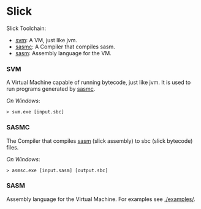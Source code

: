 # Slick
 Slick Toolchain:
 + [svm](#svm): A VM, just like jvm.
 + [sasmc](#sasmc): A Compiler that compiles sasm.
 + [sasm](#sasm): Assembly language for the VM.

### SVM
 A Virtual Machine capable of running bytecode, just like jvm. It is used to run programs generated by [sasmc](#sasmc).
 

*On Windows*:
 ```shell
 > svm.exe [input.sbc]
 ```

### SASMC
 The Compiler that compiles [sasm](#sasm) (slick assembly) to sbc (slick bytecode) files.

*On Windows*:
 ```shell
 > asmsc.exe [input.sasm] [output.sbc]
 ```

### SASM
 Assembly language for the Virtual Machine. For examples see [./examples/](./examples).
 